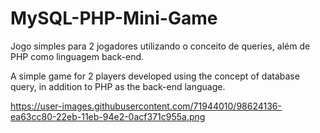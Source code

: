 # MySQL-PHP-Mini-Game

Jogo simples para 2 jogadores utilizando o conceito de queries, além de PHP como linguagem back-end.

A simple game for 2 players developed using the concept of database query, in addition to PHP as the back-end language.

https://user-images.githubusercontent.com/71944010/98624136-ea63cc80-22eb-11eb-94e2-0acf371c955a.png
